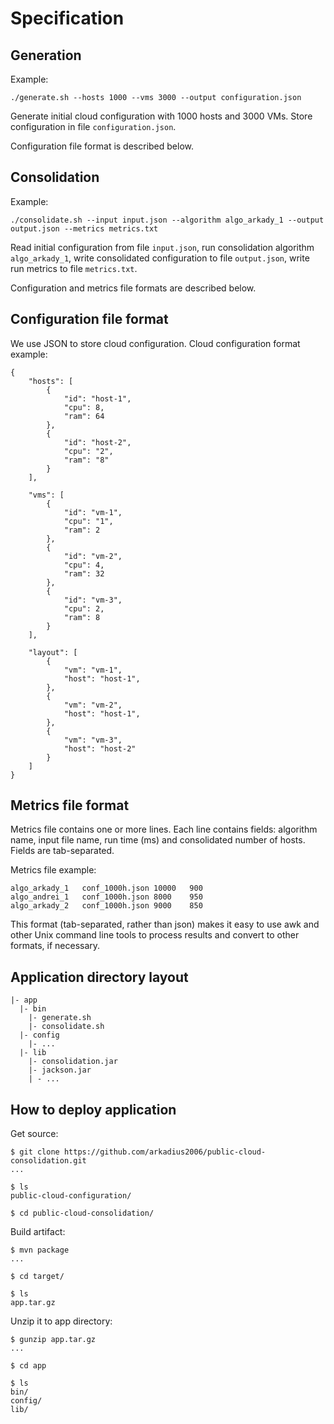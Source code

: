 # Specification

## Generation

Example:
```
./generate.sh --hosts 1000 --vms 3000 --output configuration.json
```

Generate initial cloud configuration with 1000 hosts and 3000 VMs. Store configuration in file `configuration.json`. 

Configuration file format is described below.

## Consolidation
Example:
```
./consolidate.sh --input input.json --algorithm algo_arkady_1 --output output.json --metrics metrics.txt
```

Read initial configuration from file `input.json`, run consolidation algorithm `algo_arkady_1`, write consolidated configuration to file `output.json`, write run metrics to file `metrics.txt`.

Configuration and metrics file formats are described below.

## Configuration file format
We use JSON to store cloud configuration. Cloud configuration format example:

```
{
    "hosts": [
        {
            "id": "host-1",
            "cpu": 8,
            "ram": 64
        },
        {
            "id": "host-2",
            "cpu": "2",
            "ram": "8"
        }
    ],

    "vms": [
        {
            "id": "vm-1",
            "cpu": "1",
            "ram": 2
        },
        {
            "id": "vm-2",
            "cpu": 4,
            "ram": 32
        },
        {
            "id": "vm-3",
            "cpu": 2,
            "ram": 8
        }
    ],

    "layout": [
        {
            "vm": "vm-1",
            "host": "host-1",
        },
        {
            "vm": "vm-2",
            "host": "host-1",
        },
        {
            "vm": "vm-3",
            "host": "host-2"
        }
    ]
}
```

## Metrics file format
Metrics file contains one or more lines. Each line contains fields: algorithm name, input file name, run time (ms) and consolidated number of hosts. Fields are tab-separated.

Metrics file example:
```
algo_arkady_1   conf_1000h.json 10000   900
algo_andrei_1   conf_1000h.json 8000    950
algo_arkady_2   conf_1000h.json 9000    850
```
This format (tab-separated, rather than json) makes it easy to use awk and other Unix command line tools to process results and convert to other formats, if necessary.

## Application directory layout
```
|- app
  |- bin
    |- generate.sh
    |- consolidate.sh
  |- config
    |- ...
  |- lib
    |- consolidation.jar
    |- jackson.jar
    | - ...
```

## How to deploy application

Get source:
```
$ git clone https://github.com/arkadius2006/public-cloud-consolidation.git
...

$ ls
public-cloud-configuration/

$ cd public-cloud-consolidation/
```

Build artifact:
```
$ mvn package
...

$ cd target/

$ ls
app.tar.gz
```

Unzip it to app directory:
```
$ gunzip app.tar.gz
...

$ cd app

$ ls
bin/
config/
lib/
```
